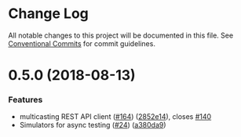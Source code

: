 # Change Log

All notable changes to this project will be documented in this file.
See [Conventional Commits](https://conventionalcommits.org) for commit guidelines.

<a name="0.5.0"></a>
# 0.5.0 (2018-08-13)


### Features

* multicasting REST API client ([#164](https://github.com/magento-research/pwa-studio/issues/164)) ([2852e14](https://github.com/magento-research/pwa-studio/commit/2852e14)), closes [#140](https://github.com/magento-research/pwa-studio/issues/140)
* Simulators for async testing ([#24](https://github.com/magento-research/pwa-studio/issues/24)) ([a380da9](https://github.com/magento-research/pwa-studio/commit/a380da9))
